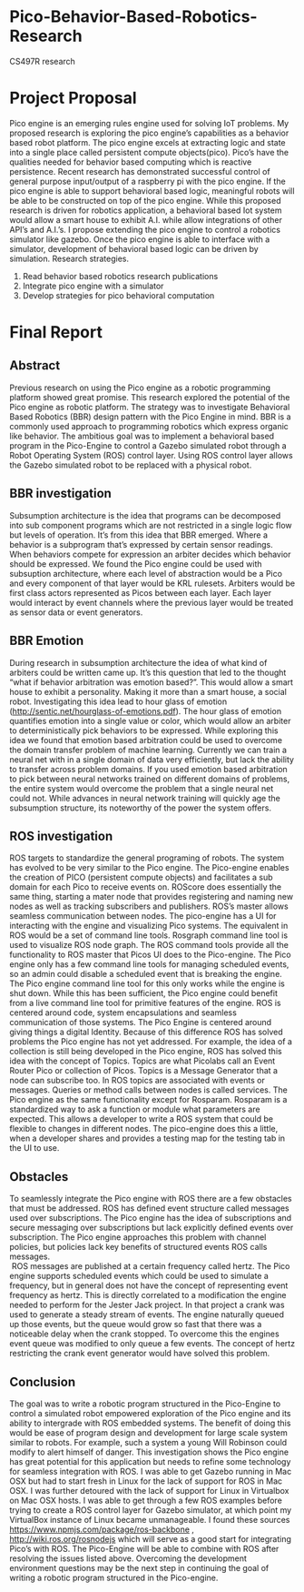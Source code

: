 # Pico-Behavior-Based-Robotics-Research
CS497R research

# Project Proposal 
Pico engine is an emerging rules engine used for solving IoT problems. My proposed research is
exploring the pico engine’s capabilities as a behavior based robot platform. The pico engine excels at extracting
logic and state into a single place called persistent compute objects(pico). Pico’s have the qualities needed for
behavior based computing which is reactive persistence. Recent research has demonstrated successful control
of general purpose input/output of a raspberry pi with the pico engine. If the pico engine is able to support
behavioral based logic, meaningful robots will be able to be constructed on top of the pico engine. While this
proposed research is driven for robotics application, a behavioral based Iot system would allow a smart house
to exhibit A.I. while allow integrations of other API’s and A.I.’s.
I propose extending the pico engine to control a robotics simulator like gazebo. Once the pico engine is able
to interface with a simulator, development of behavioral based logic can be driven by simulation.
Research strategies.
1. Read behavior based robotics research publications
2. Integrate pico engine with a simulator
3. Develop strategies for pico behavioral computation

# Final Report
Abstract
-----------
Previous research on using the Pico engine as a robotic programming platform showed great promise. This research explored the potential of the Pico engine as robotic platform.
The strategy was to investigate Behavioral Based Robotics (BBR) design pattern with the Pico Engine in mind. BBR is a commonly used approach to programming robotics which express organic like behavior. The ambitious goal was to implement a behavioral based program in the Pico-Engine to control a Gazebo simulated robot through a Robot Operating System (ROS) control layer. Using ROS control layer allows the Gazebo simulated robot to be replaced with a physical robot.

BBR investigation
-----------------------
Subsumption architecture is the idea that programs can be decomposed into sub component programs which are not restricted in a single logic flow but levels of operation. It’s from this idea that BBR emerged.  Where a behavior is a subprogram that’s expressed by certain sensor readings.  When behaviors compete for expression an arbiter decides which behavior should be expressed. We found the Pico engine could be used with subsuption architecture, where each level of abstraction would be a Pico and every component of that layer would be KRL rulesets. Arbiters would be first class actors represented as Picos between each layer. Each layer would interact by event channels where the previous layer would be treated as sensor data or event generators. 

BBR Emotion
-----------------
During research in subsumption architecture the idea of what kind of arbiters could be written came up. It’s this question that led to the thought “what if behavior arbitration was emotion based?”.  This would allow a smart house to exhibit a personality. Making it more than a smart house, a social robot.  Investigating this idea lead to hour glass of emotion (http://sentic.net/hourglass-of-emotions.pdf). The hour glass of emotion quantifies emotion into a single value or color, which would allow an arbiter to deterministically pick behaviors to be expressed.  While exploring this idea we found that emotion based arbitration could be used to overcome the domain transfer problem of machine learning. Currently we can train a neural net with in a single domain of data very efficiently, but lack the ability to transfer across problem domains. If you used emotion based arbitration to pick between neural networks trained on different domains of problems, the entire system would overcome the problem that a single neural net could not.  While advances in neural network training will quickly age the subsumption structure, its noteworthy of the power the system offers. 


ROS investigation
-----------------------
ROS targets to standardize the general programing of robots. The system has evolved to be very similar to the Pico engine. The Pico-engine enables the creation of PICO (persistent compute objects) and facilitates a sub domain for each Pico to receive events on. ROScore does essentially the same thing, starting a mater node that provides registering and naming new nodes as well as tracking subscribers and publishers. ROS’s master allows seamless communication between nodes.
The pico-engine has a UI for interacting with the engine and visualizing Pico systems.  The equivalent in ROS would be a set of command line tools. Rosgraph command line tool is used to visualize ROS node graph.  The ROS command tools provide all the functionality to ROS master that Picos UI does to the Pico-engine.  The Pico engine only has a few command line tools for managing scheduled events, so an admin could disable a scheduled event that is breaking the engine. The Pico engine command line tool for this only works while the engine is shut down.  While this has been sufficient, the Pico engine could benefit from a live command line tool for primitive features of the engine.
ROS is centered around code, system encapsulations and seamless communication of those systems. The Pico Engine is centered around giving things a digital Identity. Because of this difference ROS has solved problems the Pico engine has not yet addressed. 
For example, the idea of a collection is still being developed in the Pico engine, ROS has solved this idea with the concept of Topics. Topics are what Picolabs call an Event Router Pico or collection of Picos. Topics is a Message Generator that a node can subscribe too.
In ROS topics are associated with events or messages. Queries or method calls between nodes is called services. The Pico engine as the same functionality except for Rosparam. Rosparam is a standardized way to ask a function or module what parameters are expected. This allows a developer to write a ROS system that could be flexible to changes in different nodes. The pico-engine does this a little, when a developer shares and provides a testing map for the testing tab in the UI to use. 

Obstacles  
-------------
To seamlessly integrate the Pico engine with ROS there are a few obstacles that must be addressed.
ROS has defined event structure called messages used over subscriptions.  The Pico engine has the idea of subscriptions and secure messaging over subscriptions but lack explicitly defined events over subscription.  The Pico engine approaches this problem with channel policies, but policies lack key benefits of structured events ROS calls messages.  
 ROS messages are published at a certain frequency called hertz. The Pico engine supports scheduled events which could be used to simulate a frequency, but in general does not have the concept of representing event frequency as hertz.  This is directly correlated to a modification the engine needed to perform for the Jester Jack project. In that project a crank was used to generate a steady stream of events.  The engine naturally queued up those events, but the queue would grow so fast that there was a noticeable delay when the crank stopped. To overcome this the engines event queue was modified to only queue a few events.  The concept of hertz restricting the crank event generator would have solved this problem.

Conclusion
--------------
The goal was to write a robotic program structured in the Pico-Engine to control a simulated robot empowered exploration of the Pico engine and its ability to intergrade with ROS embedded systems.  The benefit of doing this would be ease of program design and development for large scale system similar to robots.  For example, such a system a young Will Robinson could modify to alert himself of danger.  This investigation shows the Pico engine has great potential for this application but needs to refine some technology for seamless integration with ROS. I was able to get Gazebo running in Mac OSX but had to start fresh in Linux for the lack of support for ROS in Mac OSX. I was further detoured with the lack of support for Linux in Virtualbox on Mac OSX hosts. I was able to get through a few ROS examples before trying to create a ROS control layer for Gazebo simulator, at which point my VirtualBox instance of Linux became unmanageable. I found these sources https://www.npmjs.com/package/ros-backbone , http://wiki.ros.org/rosnodejs which will serve as a good start for integrating Pico’s with ROS.  The Pico-Engine will be able to combine with ROS after resolving the issues listed above.  Overcoming the development environment questions may be the next step in continuing the goal of writing a robotic program structured in the Pico-engine. 
